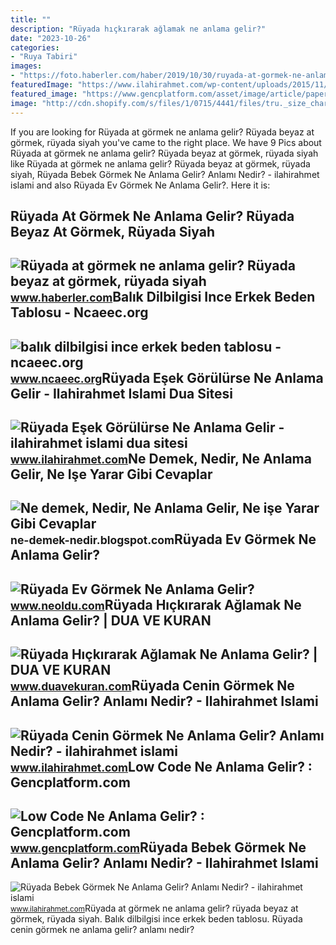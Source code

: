 ```yaml
---
title: ""
description: "Rüyada hıçkırarak ağlamak ne anlama gelir?"
date: "2023-10-26"
categories:
- "Ruya Tabiri"
images:
- "https://foto.haberler.com/haber/2019/10/30/ruyada-at-gormek-ne-anlama-gelir-12566959_7097_m.jpg"
featuredImage: "https://www.ilahirahmet.com/wp-content/uploads/2015/11/Rüyada-Bebek-Görmek-Ne-Anlama-Gelir.jpg"
featured_image: "https://www.gencplatform.com/asset/image/article/paper002.jpg"
image: "http://cdn.shopify.com/s/files/1/0715/4441/files/tru._size_chart_1024x1024.png?v=1585473568"
---
```


If you are looking for Rüyada at görmek ne anlama gelir? Rüyada beyaz at görmek, rüyada siyah you've came to the right place. We have 9 Pics about Rüyada at görmek ne anlama gelir? Rüyada beyaz at görmek, rüyada siyah like Rüyada at görmek ne anlama gelir? Rüyada beyaz at görmek, rüyada siyah, Rüyada Bebek Görmek Ne Anlama Gelir? Anlamı Nedir? - ilahirahmet islami and also Rüyada Ev Görmek Ne Anlama Gelir?. Here it is:

Rüyada At Görmek Ne Anlama Gelir? Rüyada Beyaz At Görmek, Rüyada Siyah
----------------------------------------------------------------------

 ![Rüyada at görmek ne anlama gelir? Rüyada beyaz at görmek, rüyada siyah](https://foto.haberler.com/haber/2019/10/30/ruyada-at-gormek-ne-anlama-gelir-12566959_7097_m.jpg) <small>www.haberler.com</small>Balık Dilbilgisi Ince Erkek Beden Tablosu - Ncaeec.org
------------------------------------------------------

 ![balık dilbilgisi ince erkek beden tablosu - ncaeec.org](http://cdn.shopify.com/s/files/1/0715/4441/files/tru._size_chart_1024x1024.png?v=1585473568) <small>www.ncaeec.org</small>Rüyada Eşek Görülürse Ne Anlama Gelir - Ilahirahmet Islami Dua Sitesi
---------------------------------------------------------------------

 ![Rüyada Eşek Görülürse Ne Anlama Gelir - ilahirahmet islami dua sitesi](https://www.ilahirahmet.com/wp-content/uploads/2015/12/Rüyada-Eşek-Görülürse-Ne-Anlama-Gelir.jpg) <small>www.ilahirahmet.com</small>Ne Demek, Nedir, Ne Anlama Gelir, Ne Işe Yarar Gibi Cevaplar
------------------------------------------------------------

 ![Ne demek, Nedir, Ne Anlama Gelir, Ne işe Yarar Gibi Cevaplar](https://2.bp.blogspot.com/-pOxI32MXf1s/UcmTCU-2hxI/AAAAAAAAAL0/tTaoEUV03g0/s1600/Çoklu+Ortam+(Multimedya)+Nedir,+Ne+demektir,+Ne+anlama+gelir,+ne+işe+yarar.jpg) <small>ne-demek-nedir.blogspot.com</small>Rüyada Ev Görmek Ne Anlama Gelir?
---------------------------------

 ![Rüyada Ev Görmek Ne Anlama Gelir?](https://d.neoldu.com/news/63774.jpg) <small>www.neoldu.com</small>Rüyada Hıçkırarak Ağlamak Ne Anlama Gelir? | DUA VE KURAN
---------------------------------------------------------

 ![Rüyada Hıçkırarak Ağlamak Ne Anlama Gelir? | DUA VE KURAN](https://www.duavekuran.com/wp-content/uploads/2020/06/Ruyada-Hickirarak-Aglamak-Ne-Anlama-Gelir.jpg) <small>www.duavekuran.com</small>Rüyada Cenin Görmek Ne Anlama Gelir? Anlamı Nedir? - Ilahirahmet Islami
-----------------------------------------------------------------------

 ![Rüyada Cenin Görmek Ne Anlama Gelir? Anlamı Nedir? - ilahirahmet islami](https://www.ilahirahmet.com/wp-content/uploads/2015/11/Rüyada-Cenin-Görmek-Ne-Anlama-Gelir.jpg) <small>www.ilahirahmet.com</small>Low Code Ne Anlama Gelir? : Gencplatform.com
--------------------------------------------

 ![Low Code Ne Anlama Gelir? : Gencplatform.com](https://www.gencplatform.com/asset/image/article/paper002.jpg) <small>www.gencplatform.com</small>Rüyada Bebek Görmek Ne Anlama Gelir? Anlamı Nedir? - Ilahirahmet Islami
-----------------------------------------------------------------------

 ![Rüyada Bebek Görmek Ne Anlama Gelir? Anlamı Nedir? - ilahirahmet islami](https://www.ilahirahmet.com/wp-content/uploads/2015/11/Rüyada-Bebek-Görmek-Ne-Anlama-Gelir.jpg) <small>www.ilahirahmet.com</small>Rüyada at görmek ne anlama gelir? rüyada beyaz at görmek, rüyada siyah. Balık dilbilgisi ince erkek beden tablosu. Rüyada cenin görmek ne anlama gelir? anlamı nedir?

